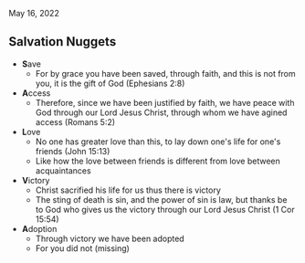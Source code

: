 May 16, 2022

## Salvation Nuggets
- **S**ave
	- For by grace you have been saved, through faith, and this is not from you, it is the gift of God (Ephesians 2:8)
- **A**ccess
	- Therefore, since we have been justified by faith, we have peace with God through our Lord Jesus Christ, through whom we have agined access (Romans 5:2)
- **L**ove
	- No one has greater love than this, to lay down one's life for one's friends (John 15:13)
	- Like how the love between friends is different from love between acquaintances
- **V**ictory
	- Christ sacrified his life for us thus there is victory
	- The sting of death is sin, and the power of sin is law, but thanks be to God who gives us the victory through our Lord Jesus Christ (1 Cor 15:54)
- **A**doption
	- Through victory we have been adopted
	- For you did not (missing)
